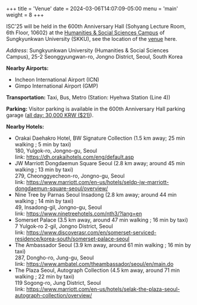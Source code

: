 +++
title = 'Venue'
date = 2024-03-06T14:07:09-05:00
menu = 'main'
weight = 8
+++

ISC'25 will be held in the 600th Anniversary Hall (Sohyang Lecture Room, 6th Floor, 10602) at the [Humanities & Social Sciences Campus](https://hall.skku.edu/Hall/LectureRoom_2021.jsp) of Sungkyunkwan University (SKKU), see the location of the [venue](https://maps.app.goo.gl/1gQDiddstpWQT63H9) here.

_Address_: Sungkyunkwan University (Humanities & Social Sciences Campus), 25-2 Seonggyungwan-ro, Jongno District, Seoul, South Korea

**Nearby Airports:**

-   Incheon International Airport (ICN)
-   Gimpo International Airport (GMP)

**Transportation:** Taxi, Bus, Metro (Station: Hyehwa Station (Line 4))

**Parking:** Visitor parking is available in the 600th Anniversary Hall parking garage ([all day: 30,000 KRW ($21)](https://www.skku.edu/eng/About/campusinfo/parking.do)).

**Nearby Hotels:**

-   Orakai Daehakro Hotel, BW Signature Collection (1.5 km away; 25 min walking ; 5 min by taxi)\
    180, Yulgok-ro, Jongno-gu, Seoul\
    link: https://dh.orakaihotels.com/eng/default.asp
-   JW Marriott Dongdaemun Square Seoul (2.8 km away; around 45 min walking ; 13 min by taxi)\
    279, Cheonggyecheon-ro, Jongno-gu, Seoul\
    link: https://www.marriott.com/en-us/hotels/seldp-jw-marriott-dongdaemun-square-seoul/overview/
-   Nine Tree by Parnas Seoul Insadong (2.8 km away; around 44 min walking ; 14 min by taxi)\
    49, Insadong-gil, Jongno-gu, Seoul\
    link: https://www.ninetreehotels.com/nth3/?lang=en
-   Somerset Palace (3.5 km away, around 47 min walking ; 16 min by taxi)\
    7 Yulgok-ro 2-gil, Jongno District, Seoul\
    link: https://www.discoverasr.com/en/somerset-serviced-residence/korea-south/somerset-palace-seoul
-   The Ambassador Seoul (3.9 km away, around 61 min walking ; 16 min by taxi)\
    287, Dongho-ro, Jung-gu, Seoul\
    link: https://www.ambatel.com/theambassador/seoul/en/main.do
-   The Plaza Seoul, Autograph Collection (4.5 km away, around 71 min walking ; 22 min by taxi)\
    119 Sogong-ro, Jung District, Seoul\
    link: https://www.marriott.com/en-us/hotels/selak-the-plaza-seoul-autograph-collection/overview/
